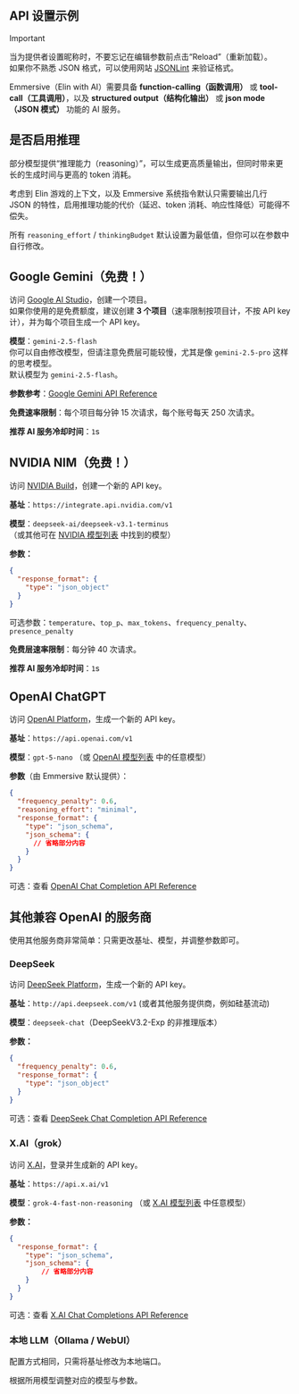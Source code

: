 ## API 设置示例

> [!Important]
> 当为提供者设置昵称时，不要忘记在编辑参数前点击“Reload”（重新加载）。  
> 如果你不熟悉 JSON 格式，可以使用网站 [JSONLint](https://jsonlint.com/) 来验证格式。

Emmersive（Elin with AI）需要具备 **function-calling（函数调用）** 或 **tool-call（工具调用）**，以及 **structured
output（结构化输出）** 或 **json mode（JSON 模式）** 功能的 AI 服务。

## 是否启用推理

部分模型提供“推理能力（reasoning）”，可以生成更高质量输出，但同时带来更长的生成时间与更高的 token 消耗。

考虑到 Elin 游戏的上下文，以及 Emmersive 系统指令默认只需要输出几行 JSON 的特性，启用推理功能的代价（延迟、token
消耗、响应性降低）可能得不偿失。

所有 `reasoning_effort` / `thinkingBudget` 默认设置为最低值，但你可以在参数中自行修改。

## Google Gemini（免费！）

访问 [Google AI Studio](https://aistudio.google.com/projects)，创建一个项目。  
如果你使用的是免费额度，建议创建 **3 个项目**（速率限制按项目计，不按 API key 计），并为每个项目生成一个 API key。

**模型**：`gemini-2.5-flash`  
你可以自由修改模型，但请注意免费层可能较慢，尤其是像 `gemini-2.5-pro` 这样的思考模型。  
默认模型为 `gemini-2.5-flash`。

**参数参考**：[Google Gemini API Reference](https://ai.google.dev/api/generate-content#request-body)

**免费速率限制**：每个项目每分钟 15 次请求，每个账号每天 250 次请求。

**推荐 AI 服务冷却时间**：`1`s

## NVIDIA NIM（免费！）

访问 [NVIDIA Build](https://build.nvidia.com/settings/api-keys)，创建一个新的 API key。

**基址**：`https://integrate.api.nvidia.com/v1`

**模型**：`deepseek-ai/deepseek-v3.1-terminus`  
（或其他可在 [NVIDIA 模型列表](https://docs.api.nvidia.com/nim/reference/deepseek-ai-deepseek-v3_1-terminus) 中找到的模型）

**参数：**

```json
{
  "response_format": {
    "type": "json_object"
  }
}
```

可选参数：`temperature`、`top_p`、`max_tokens`、`frequency_penalty`、`presence_penalty`

**免费层速率限制**：每分钟 40 次请求。

**推荐 AI 服务冷却时间**：`1`s

## OpenAI ChatGPT

访问 [OpenAI Platform](https://platform.openai.com/api-keys)，生成一个新的 API key。

**基址**：`https://api.openai.com/v1`

**模型**：`gpt-5-nano`
（或 [OpenAI 模型列表](https://platform.openai.com/docs/pricing) 中的任意模型）

**参数**（由 Emmersive 默认提供）：

```json
{
  "frequency_penalty": 0.6,
  "reasoning_effort": "minimal",
  "response_format": {
    "type": "json_schema",
    "json_schema": {
      // 省略部分内容
    }
  }
}
```

可选：查看 [OpenAI Chat Completion API Reference](https://platform.openai.com/docs/api-reference/chat/create)

## 其他兼容 OpenAI 的服务商

使用其他服务商非常简单：只需更改基址、模型，并调整参数即可。

### DeepSeek

访问 [DeepSeek Platform](https://platform.deepseek.com/api_keys)，生成一个新的 API key。

**基址**：`http://api.deepseek.com/v1` (或者其他服务提供商，例如硅基流动)

**模型**：`deepseek-chat`（DeepSeekV3.2-Exp 的非推理版本）

**参数：**

```json
{
  "frequency_penalty": 0.6,
  "response_format": {
    "type": "json_object"
  }
}
```

可选：查看 [DeepSeek Chat Completion API Reference](https://api-docs.deepseek.com/api/create-chat-completion)

### X.AI（grok）

访问 [X.AI](https://docs.x.ai/docs/models)，登录并生成新的 API key。

**基址**：`https://api.x.ai/v1`

**模型**：`grok-4-fast-non-reasoning`
（或 [X.AI 模型列表](https://docs.x.ai/docs/models) 中任意模型）

**参数：**

```json
{
  "response_format": {
    "type": "json_schema",
    "json_schema": {
        // 省略部分内容
    }
  }
}
```

可选：查看 [X.AI Chat Completions API Reference](https://docs.x.ai/docs/api-reference#chat-completions)

### 本地 LLM（Ollama / WebUI）

配置方式相同，只需将基址修改为本地端口。

根据所用模型调整对应的模型与参数。
